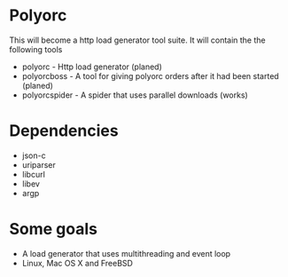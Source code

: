 Polyorc
=======

This will become a http load generator tool suite. It will contain the the following tools

+ polyorc - Http load generator (planed)
+ polyorcboss - A tool for giving polyorc orders after it had been started (planed)
+ polyorcspider - A spider that uses parallel downloads (works)

Dependencies
============
+ json-c
+ uriparser
+ libcurl
+ libev
+ argp

Some goals
==========
+ A load generator that uses multithreading and event loop
+ Linux, Mac OS X and FreeBSD
